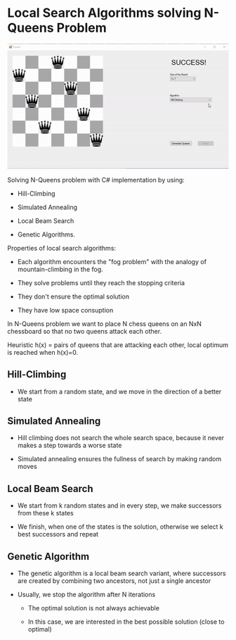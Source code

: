 # Local Search Algorithms solving N-Queens Problem 

 
 
![screenshot](Screenshots/LocalSearchAlgorithms.gif)

Solving N-Queens problem with C# implementation by using: 

* Hill-Climbing 

* Simulated Annealing 

* Local Beam Search 

* Genetic Algorithms. 

 
 

Properties of local search algorithms: 

* Each algorithm encounters the "fog problem" with the analogy of mountain-climbing in the fog. 

* They solve problems until they reach  the stopping criteria 

* They don't ensure the optimal solution 

* They have low space consuption 

 
 

In N-Queens problem we want to place N chess queens on an NxN chessboard so that no two queens attack each other. 

 
 

Heuristic h(x) = pairs of queens that are attacking each other, local optimum is reached when h(x)=0. 

 
 

## Hill-Climbing 

* We start from a random state, and we move in the direction of a better state 

 
 

## Simulated Annealing 

* Hill climbing does not search the whole search space, because it never makes a step towards a worse state 

* Simulated annealing ensures the fullness of search by making random moves 

 
 

## Local Beam Search 

* We start from k random states and in every step, we make successors from these k states 

* We finish, when one of the states is the solution, otherwise we select k best successors and repeat 

 
 

## Genetic Algorithm 

* The genetic algorithm is a local beam search variant, where successors are created by combining two ancestors, not just a single ancestor 

* Usually, we stop the algorithm after N iterations 

  * The optimal solution is not always achievable 

  * In this case, we are interested in the best possible solution (close to optimal) 
  


 
